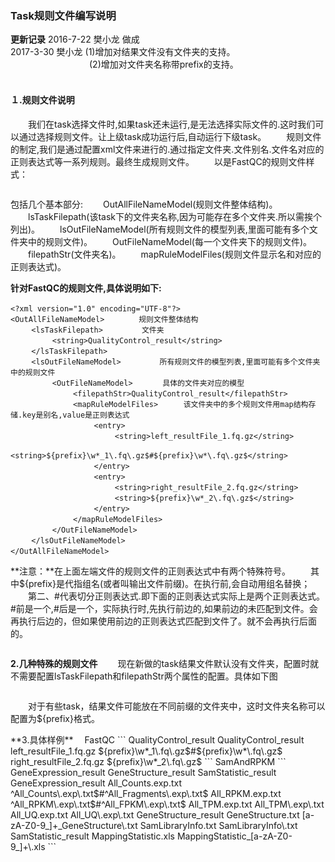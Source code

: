 ###  **Task规则文件编写说明**
**更新记录**
2016-7-22 樊小龙 做成														
2017-3-30 樊小龙 (1)增加对结果文件没有文件夹的支持。
 　　　　　　　　　(2)增加对文件夹名称带prefix的支持。	
&nbsp;
#### **１.规则文件说明**
　　我们在task选择文件时,如果task还未运行,是无法选择实际文件的.这时我们可以通过选择规则文件。让上级task成功运行后,自动运行下级task。
　　规则文件的制定,我们是通过配置xml文件来进行的.通过指定文件夹.文件别名.文件名对应的正则表达式等一系列规则。最终生成规则文件。
　　以是FastQC的规则文件样式：
<div style="text-align:center"><img data-src="1.png" width="500px" ></img>
</div>


  包括几个基本部分:
　　OutAllFileNameModel(规则文件整体结构)。
　　lsTaskFilepath(该task下的文件夹名称,因为可能存在多个文件夹.所以需挨个列出)。
　　lsOutFileNameModel(所有规则文件的模型列表,里面可能有多个文件夹中的规则文件)。
　　OutFileNameModel(每一个文件夹下的规则文件)。
　　filepathStr(文件夹名)。
　　mapRuleModelFiles(规则文件显示名和对应的正则表达式)。

**针对FastQC的规则文件,具体说明如下:**
```
<?xml version="1.0" encoding="UTF-8"?>	　
<OutAllFileNameModel>	　	规则文件整体结构
　	<lsTaskFilepath>	　	文件夹	　	　
　	　	<string>QualityControl_result</string>
　	</lsTaskFilepath>	　	　	　	　	　	　
　	<lsOutFileNameModel>	　	所有规则文件的模型列表,里面可能有多个文件夹中的规则文件
　	　	<OutFileNameModel>	　	具体的文件夹对应的模型
　	　	　	<filepathStr>QualityControl_result</filepathStr>
　	　	　	<mapRuleModelFiles>	　	该文件夹中的多个规则文件用map结构存储.key是别名,value是正则表达式
　	　	　	　	<entry>	　	　	　	　	　	　
　	　	　	　	　	<string>left_resultFile_1.fq.gz</string>
　	　	　	　	　	<string>${prefix}\w*_1\.fq\.gz$#${prefix}\w*\.fq\.gz$</string>
　	　	　	　	</entry>	　	　	　	　	　
　	　	　	　	<entry>	　	　	　	　	　	　
　	　	　	　	　	<string>right_resultFile_2.fq.gz</string>
　	　	　	　	　	<string>${prefix}\w*_2\.fq\.gz$</string>
　	　	　	　	</entry>	　	　	　	　	　
　	　	　	</mapRuleModelFiles>	　	　	　
　	　	</OutFileNameModel>	　	　	　	　
　	</lsOutFileNameModel>	　	　	　	　
</OutAllFileNameModel>	　	　	　	　	　
```
**注意：**在上面左端文件的规则文件的正则表达式中有两个特殊符号。
　　其中${prefix}是代指组名(或者叫输出文件前缀)。在执行前,会自动用组名替换；
　　第二、#代表切分正则表达式.即下面的正则表达式实际上是两个正则表达式。#前是一个,#后是一个，实际执行时,先执行前边的,如果前边的未匹配到文件。会再执行后边的，但如果使用前边的正则表达式匹配到文件了。就不会再执行后面的。

<div style="text-align:center"><img data-src="2.png" width="500px" ></img>
</div>

**2.几种特殊的规则文件**
　　现在新做的task结果文件默认没有文件夹，配置时就不需要配置lsTaskFilepath和filepathStr两个属性的配置。具体如下图
<div style="text-align:center"><img data-src="3.png" width="350px" ></img>
</div>

　　对于有些task，结果文件可能放在不同前缀的文件夹中，这时文件夹名称可以配置为${prefix}格式。
<div style="text-align:center"><img data-src="4.png" width="350px" ></img>
</div>
**3.具体样例**
　FastQC
```
<?xml version="1.0" encoding="UTF-8"?>
<OutAllFileNameModel>
 <lsTaskFilepath>
  <string>QualityControl_result</string>
 </lsTaskFilepath>
 <lsOutFileNameModel>
  <OutFileNameModel>
   <filepathStr>QualityControl_result</filepathStr>
   <mapRuleModelFiles>
    <entry>
     <string>left_resultFile_1.fq.gz</string>
     <string>${prefix}\w*_1\.fq\.gz$#${prefix}\w*\.fq\.gz$</string>
    </entry>
    <entry>
     <string>right_resultFile_2.fq.gz</string>
     <string>${prefix}\w*_2\.fq\.gz$</string>
    </entry>
   </mapRuleModelFiles>
  </OutFileNameModel>
 </lsOutFileNameModel>
</OutAllFileNameModel>
```
SamAndRPKM
```
<?xml version="1.0" encoding="UTF-8"?>
<OutAllFileNameModel>
 <lsTaskFilepath>
  <string>GeneExpression_result</string>
  <string>GeneStructure_result</string>
  <string>SamStatistic_result</string>
 </lsTaskFilepath>
 <lsOutFileNameModel>
  <OutFileNameModel>
   <filepathStr>GeneExpression_result</filepathStr>
   <mapRuleModelFiles>
    <entry>
     <string>All_Counts.exp.txt</string>
     <string>^All_Counts\.exp\.txt$#^All_Fragments\.exp\.txt$</string>
    </entry>
    <entry>
     <string>All_RPKM.exp.txt</string>
     <string>^All_RPKM\.exp\.txt$#^All_FPKM\.exp\.txt$</string>
    </entry>
    <entry>
     <string>All_TPM.exp.txt</string>
     <string>All_TPM\.exp\.txt</string>
    </entry>
    <entry>
     <string>All_UQ.exp.txt</string>
     <string>All_UQ\.exp\.txt</string>
    </entry>
   </mapRuleModelFiles>
  </OutFileNameModel>
  <OutFileNameModel>
   <filepathStr>GeneStructure_result</filepathStr>
   <mapRuleModelFiles>
    <entry>
     <string>GeneStructure.txt</string>
     <string>[a-zA-Z0-9_]+_GeneStructure\.txt</string>
    </entry>
    <entry>
     <string>SamLibraryInfo.txt</string>
     <string>SamLibraryInfo\.txt</string>
    </entry>
   </mapRuleModelFiles>
  </OutFileNameModel>
  <OutFileNameModel>
   <filepathStr>SamStatistic_result</filepathStr>
   <mapRuleModelFiles>
    <entry>
     <string>MappingStatistic.xls</string>
     <string>MappingStatistic_[a-zA-Z0-9_]+\.xls</string>
    </entry>
   </mapRuleModelFiles>
  </OutFileNameModel>
 </lsOutFileNameModel>
</OutAllFileNameModel>
```